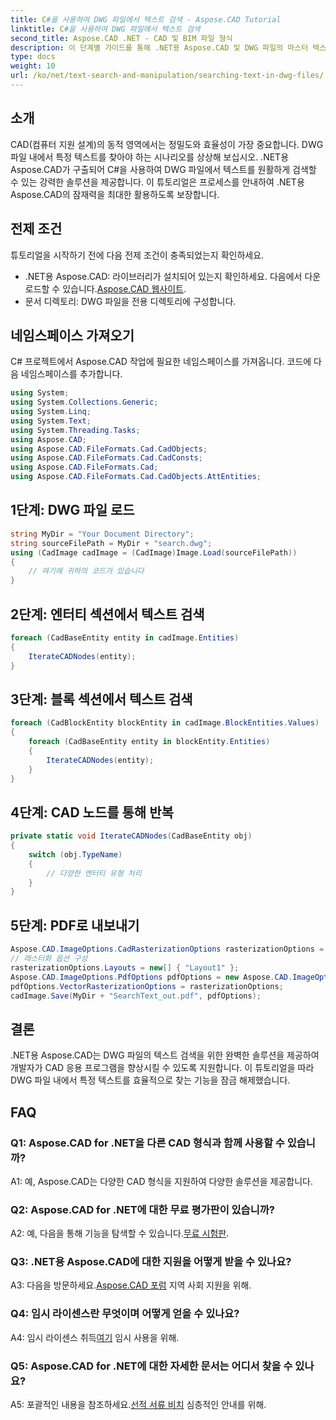 ```yaml
---
title: C#을 사용하여 DWG 파일에서 텍스트 검색 - Aspose.CAD Tutorial
linktitle: C#을 사용하여 DWG 파일에서 텍스트 검색
second_title: Aspose.CAD .NET - CAD 및 BIM 파일 형식
description: 이 단계별 가이드를 통해 .NET용 Aspose.CAD 및 DWG 파일의 마스터 텍스트 검색을 살펴보세요. 지금 바로 CAD 애플리케이션을 강화해 보세요!
type: docs
weight: 10
url: /ko/net/text-search-and-manipulation/searching-text-in-dwg-files/
---
```

## 소개

CAD(컴퓨터 지원 설계)의 동적 영역에서는 정밀도와 효율성이 가장 중요합니다. DWG 파일 내에서 특정 텍스트를 찾아야 하는 시나리오를 상상해 보십시오. .NET용 Aspose.CAD가 구출되어 C#을 사용하여 DWG 파일에서 텍스트를 원활하게 검색할 수 있는 강력한 솔루션을 제공합니다. 이 튜토리얼은 프로세스를 안내하여 .NET용 Aspose.CAD의 잠재력을 최대한 활용하도록 보장합니다.

## 전제 조건

튜토리얼을 시작하기 전에 다음 전제 조건이 충족되었는지 확인하세요.
-  .NET용 Aspose.CAD: 라이브러리가 설치되어 있는지 확인하세요. 다음에서 다운로드할 수 있습니다.[Aspose.CAD 웹사이트](https://releases.aspose.com/cad/net/).
- 문서 디렉토리: DWG 파일을 전용 디렉토리에 구성합니다.

## 네임스페이스 가져오기

C# 프로젝트에서 Aspose.CAD 작업에 필요한 네임스페이스를 가져옵니다. 코드에 다음 네임스페이스를 추가합니다.

```csharp
using System;
using System.Collections.Generic;
using System.Linq;
using System.Text;
using System.Threading.Tasks;
using Aspose.CAD;
using Aspose.CAD.FileFormats.Cad.CadObjects;
using Aspose.CAD.FileFormats.Cad.CadConsts;
using Aspose.CAD.FileFormats.Cad;
using Aspose.CAD.FileFormats.Cad.CadObjects.AttEntities;
```

## 1단계: DWG 파일 로드

```csharp
string MyDir = "Your Document Directory";
string sourceFilePath = MyDir + "search.dwg";
using (CadImage cadImage = (CadImage)Image.Load(sourceFilePath))
{
    // 여기에 귀하의 코드가 있습니다
}
```

## 2단계: 엔터티 섹션에서 텍스트 검색

```csharp
foreach (CadBaseEntity entity in cadImage.Entities)
{
    IterateCADNodes(entity);
}
```

## 3단계: 블록 섹션에서 텍스트 검색

```csharp
foreach (CadBlockEntity blockEntity in cadImage.BlockEntities.Values)
{
    foreach (CadBaseEntity entity in blockEntity.Entities)
    {
        IterateCADNodes(entity);
    }
}
```

## 4단계: CAD 노드를 통해 반복

```csharp
private static void IterateCADNodes(CadBaseEntity obj)
{
    switch (obj.TypeName)
    {
        // 다양한 엔터티 유형 처리
    }
}
```

## 5단계: PDF로 내보내기

```csharp
Aspose.CAD.ImageOptions.CadRasterizationOptions rasterizationOptions = new Aspose.CAD.ImageOptions.CadRasterizationOptions();
// 래스터화 옵션 구성
rasterizationOptions.Layouts = new[] { "Layout1" };
Aspose.CAD.ImageOptions.PdfOptions pdfOptions = new Aspose.CAD.ImageOptions.PdfOptions();
pdfOptions.VectorRasterizationOptions = rasterizationOptions;
cadImage.Save(MyDir + "SearchText_out.pdf", pdfOptions);
```

## 결론

.NET용 Aspose.CAD는 DWG 파일의 텍스트 검색을 위한 완벽한 솔루션을 제공하여 개발자가 CAD 응용 프로그램을 향상시킬 수 있도록 지원합니다. 이 튜토리얼을 따라 DWG 파일 내에서 특정 텍스트를 효율적으로 찾는 기능을 잠금 해제했습니다.

## FAQ

### Q1: Aspose.CAD for .NET을 다른 CAD 형식과 함께 사용할 수 있습니까?

A1: 예, Aspose.CAD는 다양한 CAD 형식을 지원하여 다양한 솔루션을 제공합니다.

### Q2: Aspose.CAD for .NET에 대한 무료 평가판이 있습니까?

 A2: 예, 다음을 통해 기능을 탐색할 수 있습니다.[무료 시험판](https://releases.aspose.com/).

### Q3: .NET용 Aspose.CAD에 대한 지원을 어떻게 받을 수 있나요?

 A3: 다음을 방문하세요.[Aspose.CAD 포럼](https://forum.aspose.com/c/cad/19) 지역 사회 지원을 위해.

### Q4: 임시 라이센스란 무엇이며 어떻게 얻을 수 있나요?

 A4: 임시 라이센스 취득[여기](https://purchase.aspose.com/temporary-license/) 임시 사용을 위해.

### Q5: Aspose.CAD for .NET에 대한 자세한 문서는 어디서 찾을 수 있나요?

 A5: 포괄적인 내용을 참조하세요.[선적 서류 비치](https://reference.aspose.com/cad/net/) 심층적인 안내를 위해.